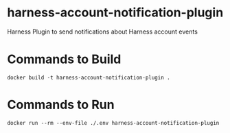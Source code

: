 # harness-account-notification-plugin
Harness Plugin to send notifications about Harness account events

# Commands to Build
```docker build -t harness-account-notification-plugin .```

# Commands to Run
```docker run --rm --env-file ./.env harness-account-notification-plugin```